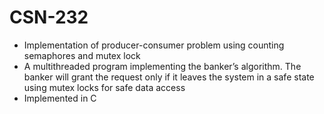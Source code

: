 # CSN-232
* Implementation of producer-consumer problem using counting semaphores and mutex lock
* A multithreaded program implementing the banker’s
algorithm. The banker will grant the request only if it leaves the system in a safe state using mutex locks for safe data access
* Implemented in C 
